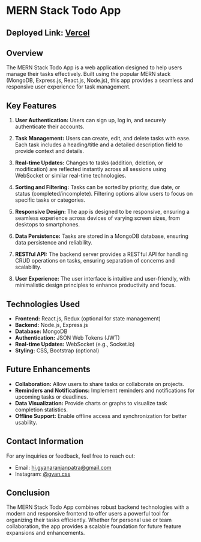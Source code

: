 # MERN Stack Todo App
## Deployed Link: [Vercel](https://mern-stack-todoapp.vercel.app/)
## Overview
The MERN Stack Todo App is a web application designed to help users manage their tasks effectively. Built using the popular MERN stack (MongoDB, Express.js, React.js, Node.js), this app provides a seamless and responsive user experience for task management.

## Key Features
1. **User Authentication:** Users can sign up, log in, and securely authenticate their accounts.
   
2. **Task Management:** Users can create, edit, and delete tasks with ease. Each task includes a heading/title and a detailed description field to provide context and details.
   
3. **Real-time Updates:** Changes to tasks (addition, deletion, or modification) are reflected instantly across all sessions using WebSocket or similar real-time technologies.
   
4. **Sorting and Filtering:** Tasks can be sorted by priority, due date, or status (completed/incomplete). Filtering options allow users to focus on specific tasks or categories.

5. **Responsive Design:** The app is designed to be responsive, ensuring a seamless experience across devices of varying screen sizes, from desktops to smartphones.

6. **Data Persistence:** Tasks are stored in a MongoDB database, ensuring data persistence and reliability.

7. **RESTful API:** The backend server provides a RESTful API for handling CRUD operations on tasks, ensuring separation of concerns and scalability.

8. **User Experience:** The user interface is intuitive and user-friendly, with minimalistic design principles to enhance productivity and focus.

## Technologies Used
- **Frontend:** React.js, Redux (optional for state management)
- **Backend:** Node.js, Express.js
- **Database:** MongoDB
- **Authentication:** JSON Web Tokens (JWT)
- **Real-time Updates:** WebSocket (e.g., Socket.io)
- **Styling:** CSS, Bootstrap (optional)

## Future Enhancements
- **Collaboration:** Allow users to share tasks or collaborate on projects.
- **Reminders and Notifications:** Implement reminders and notifications for upcoming tasks or deadlines.
- **Data Visualization:** Provide charts or graphs to visualize task completion statistics.
- **Offline Support:** Enable offline access and synchronization for better usability.

## Contact Information
For any inquiries or feedback, feel free to reach out:
- Email: [hi.gyanaranjanpatra@gmail.com](mailto:hi.gyanaranjanpatra@gmail.com)
- Instagram: [@gyan.css](https://www.instagram.com/gyan.css?igsh=ZG42Ymc3ZnBxNW92)

## Conclusion
The MERN Stack Todo App combines robust backend technologies with a modern and responsive frontend to offer users a powerful tool for organizing their tasks efficiently. Whether for personal use or team collaboration, the app provides a scalable foundation for future feature expansions and enhancements.
